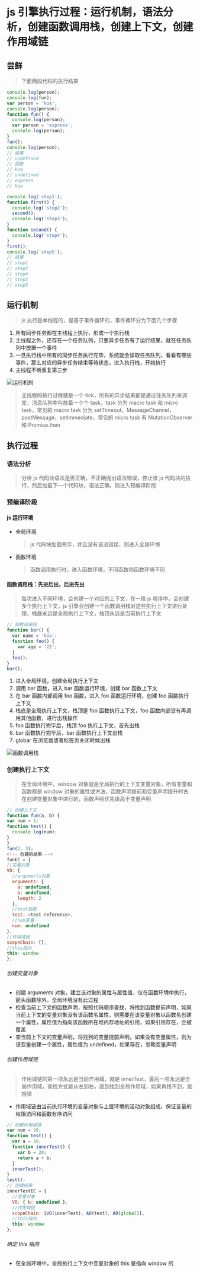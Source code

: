 # js 引擎执行过程：运行机制，语法分析，创建函数调用栈，创建上下文，创建作用域链

## 尝鲜

> 下面两段代码的执行结果

```js
console.log(person);
console.log(fun);
var person = 'koa';
console.log(person);
function fun() {
  console.log(person);
  var person = 'express';
  console.log(person);
}
fun();
console.log(person);
// 结果
// undefined
// 函数
// koa
// undefined
// express
// koa
```

```js
console.log('step1');
function first() {
  console.log('step2');
  second();
  console.log('step3');
}
function second() {
  console.log('step4');
}
first();
console.log('step5');
// 结果
// step1
// step2
// step4
// step3
// step5
```

## 运行机制

> js 执行是单线程的，是基于事件循环的，事件循环分为下面几个步骤

1. 所有同步任务都在主线程上执行，形成一个执行栈
2. 主线程之外，还存在一个任务队列，只要异步任务有了运行结果，就在任务队列中放置一个事件
3. 一旦执行栈中所有的同步任务执行完毕，系统就会读取任务队列，看看有哪些事件，那么对应的异步任务结束等待状态，进入执行栈，开始执行
4. 主线程不断重复第三步

![运行机制](https://github.com/dirkhe1051931999/hjBlog/blob/master/blog-JavaScript/screenshot/event-loop.png)

> 主线程的执行过程就是一个 tick，所有的异步结果都是通过任务队列来调度，消息队列中存放着一个个 task，task 分为 macro task 和 micro task，常见的 macro task 分为 setTimeout，MessageChannel，postMessage，setImmediate，常见的 micro task 有 MutationObserver 和 Promise.then

## 执行过程

### 语法分析

> 分析 js 代码块语法是否正确，不正确抛出语法错误，停止该 js 代码块的执行，然后加载下一个代码块，语法正确，则进入预编译阶段

### 预编译阶段

#### js 运行环境

- 全局环境
  > js 代码块加载完毕，并且没有语法错误，则进入全局环境
- 函数环境
  > 函数调用执行时，进入函数环境，不同函数则函数环境不同

#### 函数调用栈：先进后出，后进先出

> 每次进入不同环境，会创建一个对应的上下文，在一段 js 程序中，会创建多个执行上下文，js 引擎会创建一个函数调用栈对这些执行上下文进行处理，栈底永远是全局执行上下文，栈顶永远是当前执行上下文

```js
// 函数调用栈
function bar() {
  var name = 'koa';
  function foo() {
    var age = '22';
  }
  foo();
}
bar();
```

1. 进入全局环境，创建全局执行上下文
2. 调用 bar 函数，进入 bar 函数运行环境，创建 bar 函数上下文
3. 在 bar 函数内部调用 foo 函数，进入 foo 函数运行环境，创建 foo 函数执行上下文
4. 栈底是全局执行上下文，栈顶是 foo 函数执行上下文，foo 函数内部没有再调用其他函数，进行出栈操作
5. foo 函数执行完毕后，栈顶 foo 执行上下文，首先出栈
6. bar 函数执行完毕后，bar 函数执行上下文出栈
7. globar 在浏览器或者标签页关闭时候出栈

![函数调用栈](https://github.com/dirkhe1051931999/hjBlog/blob/master/blog-JavaScript/screenshot/stack.jpg)

### 创建执行上下文

> 在全局环境中，window 对象就是全局执行的上下文变量对象，所有变量和函数都是 window 对象的属性或方法，函数声明提前和变量声明提升时古在创建变量对象中进行的，函数声明优先级高于变量声明

```js
// 创建上下文
function fun(a, b) {
var num = 1;
function test() {
  console.log(num);
}
}
fun(2, 3);
<!-- 创建的结果 -->
funEC = {
//变量对象
VO: {
  //arguments对象
  arguments: {
    a: undefined,
    b: undefined,
    length: 2
  },
  //test函数
  test: <test reference>,
  //num变量
  num: undefined
},
//作用域链
scopeChain: [],
//this指向
this: window
};
```

###### 创建变量对象

- 创建 arguments 对象，建立该对象的属性与属性值，仅在函数环境中执行，箭头函数除外，全局环境没有此过程
- 检查当前上下文的函数声明，按照代码顺序查找，将找到函数提前声明，如果当前上下文的变量对象没有该函数名属性，则需要在该变量对象以函数名创建一个属性，属性值为指向该函数所在堆内存地址的引用，如果引用存在，会被覆盖
- 查当前上下文的变量声明，将找到的变量提前声明，如果没有变量属性，则为该变量创建一个属性，属性值为 undefined，如果存在，忽略变量声明

###### 创建作用域链

> 作用域链的第一项永远是当前作用域，就是 innerTest，最后一项永远是全局作用域，查找方式是从左到右，直到找到全局作用域，如果再找不到，就报错

- 作用域链由当前执行环境的变量对象与上层环境的活动对象组成，保证变量的权限访问和函数有序访问

```js
// 创建作用域链
var num = 30;
function test() {
  var a = 10;
  function innerTest() {
    var b = 20;
    return a + b;
  }
  innerTest();
}
test();
// 创建结果
innerTestEC = {
  //变量对象
  VO: { b: undefined },
  //作用域链
  scopeChain: [VO(innerTest), AO(test), AO(global)],
  //this指向
  this: window
};
```

###### 确定 this 指向

- 在全局环境中，全局执行上下文中变量对象的 this 是指向 window 的
